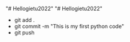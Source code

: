"# Hellogietu2022" 
"# Hellogietu2022" 
- git add .
- git commit -m "This is my first python code"
- git push